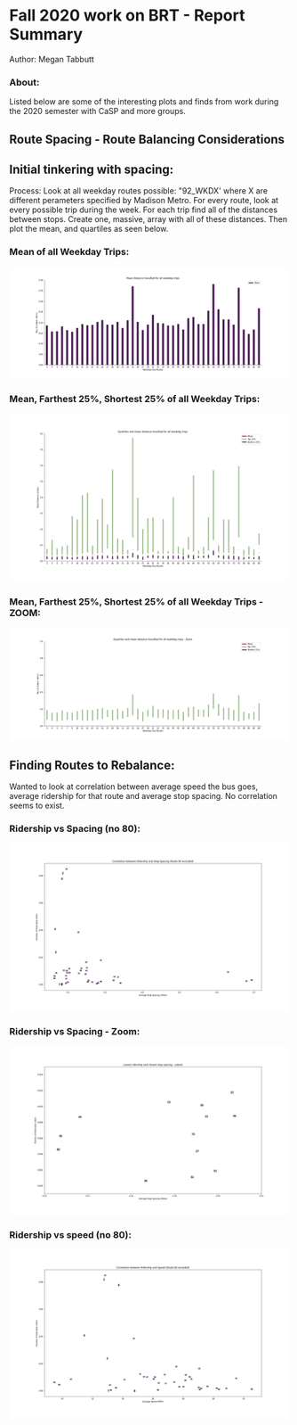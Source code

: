 # Fall 2020 work on BRT - Report Summary

Author: Megan Tabbutt

### About:
 Listed below are some of the interesting plots and finds from work during the 2020 semester with CaSP and more groups. 
 
 
## Route Spacing - Route Balancing Considerations
 
## Initial tinkering with spacing: 

Process: Look at all weekday routes possible: "92_WKDX' where X are different perameters specified by Madison Metro. For every route, look at every possible trip during the week. For each trip find all of the distances between stops. Create one, massive, array with all of these distances. Then plot the mean, and quartiles as seen below.

### Mean of all Weekday Trips:
![Means_allTrips_Weekdays_zoom](Means_allTrips_Weekdays_zoom.png)

### Mean, Farthest 25%, Shortest 25% of all Weekday Trips:
![Quartiles_allTrips_Weekdays](Quartiles_allTrips_Weekdays.png)

### Mean, Farthest 25%, Shortest 25% of all Weekday Trips - ZOOM:
![Quartiles_allTrips_Weekdays_zoom](Quartiles_allTrips_Weekdays_zoom.png)


## Finding Routes to Rebalance:

Wanted to look at correlation between average speed the bus goes, average ridership for that route and average stop spacing. No correlation seems to exist. 

### Ridership vs Spacing (no 80):
![Ridership vs Spacing](Correlation_Ridership_Stop-Spacing_no80.png)

### Ridership vs Spacing - Zoom:
![Ridership vs Spacing zoom](Lowest_ridership_closest_stop_spacing.png)

### Ridership vs speed (no 80):
![Ridership vs Speed](Correlation__Ridership_Speed_no80.png)
